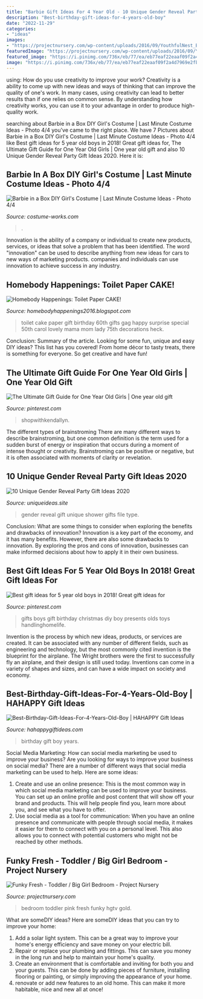 ```yaml
---
title: "Barbie Gift Ideas For 4 Year Old - 10 Unique Gender Reveal Party Gift Ideas 2020"
description: "Best-birthday-gift-ideas-for-4-years-old-boy"
date: "2022-11-29"
categories:
- "ideas"
images:
- "https://projectnursery.com/wp-content/uploads/2016/09/YouthfulNest_Beattie.StraightOn2Beds-667x1024.jpg"
featuredImage: "https://projectnursery.com/wp-content/uploads/2016/09/YouthfulNest_Beattie.StraightOn2Beds-667x1024.jpg"
featured_image: "https://i.pinimg.com/736x/eb/77/ea/eb77eaf22eaaf09f2a4d7969e2fbd687.jpg"
image: "https://i.pinimg.com/736x/eb/77/ea/eb77eaf22eaaf09f2a4d7969e2fbd687.jpg"
---
```



using: How do you use creativity to improve your work?
Creativity is a ability to come up with new ideas and ways of thinking that can improve the quality of one's work. In many cases, using creativity can lead to better results than if one relies on common sense. By understanding how creativity works, you can use it to your advantage in order to produce high-quality work.

	

		
searching about Barbie in a Box DIY Girl&#039;s Costume | Last Minute Costume Ideas - Photo 4/4 you've came to the right place. We have 7 Pictures about Barbie in a Box DIY Girl&#039;s Costume | Last Minute Costume Ideas - Photo 4/4 like Best gift ideas for 5 year old boys in 2018! Great gift ideas for, The Ultimate Gift Guide for One Year Old Girls | One year old gift and also 10 Unique Gender Reveal Party Gift Ideas 2020. Here it is:
		
    
## Barbie In A Box DIY Girl&#039;s Costume | Last Minute Costume Ideas - Photo 4/4

<img loading=lazy src="https://photos.costume-works.com/full/barbie_in_a_box11.jpg" onerror="this.onerror=null;this.src='https://tse3.mm.bing.net/th?id=OIP.4Vv0nzShqFOBf4ekSPEgPAHaKa&amp;pid=15.1';" alt="Barbie in a Box DIY Girl&#039;s Costume | Last Minute Costume Ideas - Photo 4/4">

_Source: costume-works.com_

>. 

	

Innovation is the ability of a company or individual to create new products, services, or ideas that solve a problem that has been identified. The word "innovation" can be used to describe anything from new ideas for cars to new ways of marketing products. companies and individuals can use innovation to achieve success in any industry.

    
## Homebody Happenings: Toilet Paper CAKE!

<img loading=lazy src="https://1.bp.blogspot.com/-mO6vEysLXLE/VtxOHFba7lI/AAAAAAAAJQo/he1KSR5PZfw/s1600/IMG_0206.JPG" onerror="this.onerror=null;this.src='https://tse4.mm.bing.net/th?id=OIP.VFd873zCBlGWq4yzrmE7sAHaJ4&amp;pid=15.1';" alt="Homebody Happenings: Toilet Paper CAKE!">

_Source: homebodyhappenings2016.blogspot.com_

>toilet cake paper gift birthday 60th gifts gag happy surprise special 50th carol lovely mama mom lady 75th decorations heck. 

	

Conclusion: Summary of the article.
Looking for some fun, unique and easy DIY ideas? This list has you covered! From home décor to tasty treats, there is something for everyone. So get creative and have fun!

    
## The Ultimate Gift Guide For One Year Old Girls | One Year Old Gift

<img loading=lazy src="https://i.pinimg.com/736x/eb/77/ea/eb77eaf22eaaf09f2a4d7969e2fbd687.jpg" onerror="this.onerror=null;this.src='https://tse2.mm.bing.net/th?id=OIP.vaxryb3pw0lMyJEbjFlwAgHaLH&amp;pid=15.1';" alt="The Ultimate Gift Guide for One Year Old Girls | One year old gift">

_Source: pinterest.com_

>shopwithkendallyn. 

	

The different types of brainstroming
There are many different ways to describe brainstroming, but one common definition is the term used for a sudden burst of energy or inspiration that occurs during a moment of intense thought or creativity. Brainstroming can be positive or negative, but it is often associated with moments of clarity or revelation.

    
## 10 Unique Gender Reveal Party Gift Ideas 2020

<img loading=lazy src="https://www.uniqueideas.site/wp-content/uploads/gender-reveal-baby-shower-oldest-middle-little.jpg" onerror="this.onerror=null;this.src='https://tse3.mm.bing.net/th?id=OIP.eUvHs2bliNrOIjPK7lS3awHaJ4&amp;pid=15.1';" alt="10 Unique Gender Reveal Party Gift Ideas 2020">

_Source: uniqueideas.site_

>gender reveal gift unique shower gifts file type. 

	

Conclusion: What are some things to consider when exploring the benefits and drawbacks of innovation?
Innovation is a key part of the economy, and it has many benefits. However, there are also some drawbacks to innovation. By exploring the pros and cons of innovation, businesses can make informed decisions about how to apply it in their own business.

    
## Best Gift Ideas For 5 Year Old Boys In 2018! Great Gift Ideas For

<img loading=lazy src="https://i.pinimg.com/originals/c3/28/08/c32808912cdadae7583b5a355da6e86f.jpg" onerror="this.onerror=null;this.src='https://tse1.mm.bing.net/th?id=OIP.k6uxUKSTYgVhnww_k-PAiAHaP7&amp;pid=15.1';" alt="Best gift ideas for 5 year old boys in 2018! Great gift ideas for">

_Source: pinterest.com_

>gifts boys gift birthday christmas diy boy presents olds toys handlinghomelife. 

	

Invention is the process by which new ideas, products, or services are created. It can be associated with any number of different fields, such as engineering and technology, but the most commonly cited invention is the blueprint for the airplane. The Wright brothers were the first to successfully fly an airplane, and their design is still used today. Inventions can come in a variety of shapes and sizes, and can have a wide impact on society and economy.

    
## Best-Birthday-Gift-Ideas-For-4-Years-Old-Boy | HAHAPPY Gift Ideas

<img loading=lazy src="https://hahappygiftideas.com/wp-content/uploads/2020/03/Best-Birthday-Gift-Ideas-For-4-Years-Old-Boy.png" onerror="this.onerror=null;this.src='https://tse4.mm.bing.net/th?id=OIP.GQlTJTZd5DeX9BwsvMi0qAHaLG&amp;pid=15.1';" alt="Best-Birthday-Gift-Ideas-For-4-Years-Old-Boy | HAHAPPY Gift Ideas">

_Source: hahappygiftideas.com_

>birthday gift boy years. 

	

Social Media Marketing: How can social media marketing be used to improve your business?
Are you looking for ways to improve your business on social media? There are a number of different ways that social media marketing can be used to help. Here are some ideas: 
1. Create and use an online presence: This is the most common way in which social media marketing can be used to improve your business. You can set up an online profile and post content that will show off your brand and products. This will help people find you, learn more about you, and see what you have to offer. 
2. Use social media as a tool for communication: When you have an online presence and communicate with people through social media, it makes it easier for them to connect with you on a personal level. This also allows you to connect with potential customers who might not be reached by other methods. 

    
## Funky Fresh - Toddler / Big Girl Bedroom - Project Nursery

<img loading=lazy src="https://projectnursery.com/wp-content/uploads/2016/09/YouthfulNest_Beattie.StraightOn2Beds-667x1024.jpg" onerror="this.onerror=null;this.src='https://tse3.mm.bing.net/th?id=OIP.41lo9VtI1wnwoycV-zu_zgHaLX&amp;pid=15.1';" alt="Funky Fresh - Toddler / Big Girl Bedroom - Project Nursery">

_Source: projectnursery.com_

>bedroom toddler pink fresh funky hgtv gold. 

	

What are someDIY ideas?
Here are someDIY ideas that you can try to improve your home:
1. Add a solar light system. This can be a great way to improve your home's energy efficiency and save money on your electric bill.
2. Repair or replace your plumbing and fittings. This can save you money in the long run and help to maintain your home's quality.
3. Create an environment that is comfortable and inviting for both you and your guests. This can be done by adding pieces of furniture, installing flooring or painting, or simply improving the appearance of your home.
4. renovate or add new features to an old home. This can make it more habitable, nice and new all at once!

